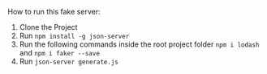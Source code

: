 How to run this fake server:

1. Clone the Project
2. Run `npm install -g json-server`
2. Run the following commands inside the root project folder
`npm i lodash` and `npm i faker --save`
3. Run `json-server generate.js`
